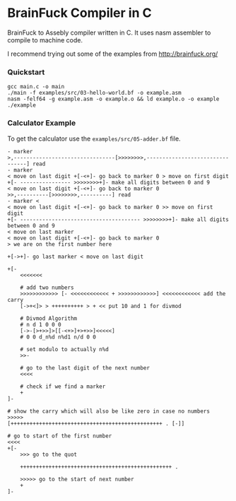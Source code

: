# BrainFuck Compiler in C

BrainFuck to Assebly compiler written in C. It uses nasm assembler to compile
to machine code.

I recommend trying out some of the examples from <http://brainfuck.org/>

### Quickstart

```console
gcc main.c -o main
./main -f examples/src/03-hello-world.bf -o example.asm
nasm -felf64 -g example.asm -o example.o && ld example.o -o example
./example
```

### Calculator Example

To get the calculator use the `examples/src/05-adder.bf` file.

```brainfuck
- marker
>,--------------------------------[>>>>>>>>,--------------------------------] read
- marker
< move on last digit +[-<+]- go back to marker 0 > move on first digit
+[- ---------------- >>>>>>>>+]- make all digits between 0 and 9
< move on last digit +[-<+]- go back to marker 0
>>,----------[>>>>>>>>,----------] read
- marker <
< move on last digit +[-<+]- go back to marker 0 >> move on first digit
+[- -------------------------------------- >>>>>>>>+]- make all digits between 0 and 9
< move on last marker
< move on last digit +[-<+]- go back to marker 0
> we are on the first number here

+[->+]- go last marker < move on last digit

+[-
    <<<<<<<

    # add two numbers
    >>>>>>>>>>>> [- <<<<<<<<<<<< + >>>>>>>>>>>>] <<<<<<<<<<<< add the carry
    [->+<]> > ++++++++++ > + << put 10 and 1 for divmod

    # Divmod Algorithm
    # n d 1 0 0 0
    [->-[>+>>]>[[-<+>]+>+>>]<<<<<]
    # 0 0 d_n%d n%d1 n/d 0 0

    # set modulo to actually n%d
    >>-

    # go to the last digit of the next number
    <<<<

    # check if we find a marker
    +
]-

# show the carry which will also be like zero in case no numbers
>>>>>
[++++++++++++++++++++++++++++++++++++++++++++++++ . [-]]

# go to start of the first number
<<<<
+[-
    >>> go to the quot

    ++++++++++++++++++++++++++++++++++++++++++++++++ .

    >>>>> go to the start of next number
    +
]-
```
